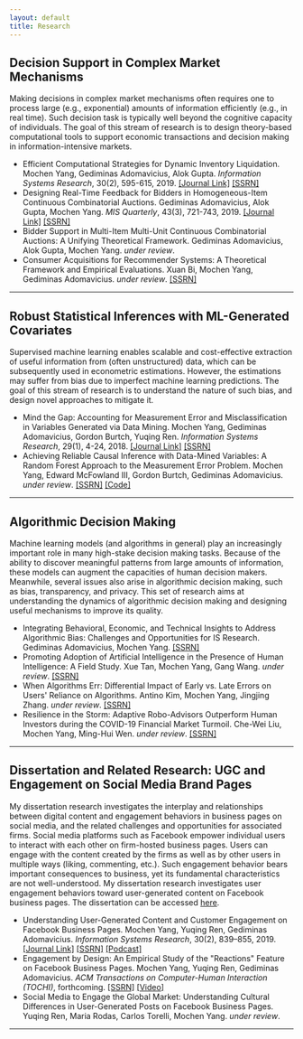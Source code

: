 ```yaml
---
layout: default
title: Research
---
```


## Decision Support in Complex Market Mechanisms

Making decisions in complex market mechanisms often requires one to process large (e.g., exponential) amounts of information efficiently (e.g., in real time). Such decision task is typically well beyond the cognitive capacity of individuals. The goal of this stream of research is to design theory-based computational tools to support economic transactions and decision making in information-intensive markets.

- Efficient Computational Strategies for Dynamic Inventory Liquidation. Mochen Yang, Gediminas Adomavicius, Alok Gupta. _Information Systems Research_, 30(2), 595-615, 2019. [[Journal Link]](https://pubsonline.informs.org/doi/10.1287/isre.2018.0819) [[SSRN]](https://papers.ssrn.com/sol3/papers.cfm?abstract_id=3251519)
- Designing Real-Time Feedback for Bidders in Homogeneous-Item Continuous Combinatorial Auctions. Gediminas Adomavicius, Alok Gupta, Mochen Yang. _MIS Quarterly_, 43(3), 721-743, 2019. [[Journal Link]](https://misq.org/designing-real-time-feedback-for-bidders-in-homogeneous-item-continuous-combinatorial-auctions.html) [[SSRN]](https://papers.ssrn.com/sol3/papers.cfm?abstract_id=3294392)
- Bidder Support in Multi-Item Multi-Unit Continuous Combinatorial Auctions: A Unifying Theoretical Framework. Gediminas Adomavicius, Alok Gupta, Mochen Yang. _under review_.
- Consumer Acquisitions for Recommender Systems: A Theoretical Framework and Empirical Evaluations. Xuan Bi, Mochen Yang, Gediminas Adomavicius. _under review_. [[SSRN]](https://papers.ssrn.com/sol3/papers.cfm?abstract_id=3675644)

-----


## Robust Statistical Inferences with ML-Generated Covariates

Supervised machine learning enables scalable and cost-effective extraction of useful information from (often unstructured) data, which can be subsequently used in econometric estimations. However, the estimations may suffer from bias due to imperfect machine learning predictions. The goal of this stream of research is to understand the nature of such bias, and design novel approaches to mitigate it. 

- Mind the Gap: Accounting for Measurement Error and Misclassification in Variables Generated via Data Mining. Mochen Yang, Gediminas Adomavicius, Gordon Burtch, Yuqing Ren. _Information Systems Research_, 29(1), 4-24, 2018. [[Journal Link]](https://pubsonline.informs.org/doi/full/10.1287/isre.2017.0727) [[SSRN]](https://papers.ssrn.com/sol3/papers.cfm?abstract_id=2960258)
- Achieving Reliable Causal Inference with Data-Mined Variables: A Random Forest Approach to the Measurement Error Problem. Mochen Yang, Edward McFowland III, Gordon Burtch, Gediminas Adomavicius. _under review_. [[SSRN]](https://papers.ssrn.com/sol3/papers.cfm?abstract_id=3339983) [[Code]](https://github.com/mochenyang/ForestIV)

-----


## Algorithmic Decision Making

Machine learning models (and algorithms in general) play an increasingly important role in many high-stake decision making tasks. Because of the ability to discover meaningful patterns from large amounts of information, these models can augment the capacities of human decision makers. Meanwhile, several issues also arise in algorithmic decision making, such as bias, transparency, and privacy. This set of research aims at understanding the dynamics of algorithmic decision making and designing useful mechanisms to improve its quality.

- Integrating Behavioral, Economic, and Technical Insights to Address Algorithmic Bias: Challenges and Opportunities for IS Research. Gediminas Adomavicius, Mochen Yang. [[SSRN]](https://papers.ssrn.com/sol3/papers.cfm?abstract_id=3446944)
- Promoting Adoption of Artificial Intelligence in the Presence of Human Intelligence: A Field Study. Xue Tan, Mochen Yang, Gang Wang. _under review_. [[SSRN]](https://papers.ssrn.com/sol3/papers.cfm?abstract_id=3566609)
- When Algorithms Err: Differential Impact of Early vs. Late Errors on Users' Reliance on Algorithms. Antino Kim, Mochen Yang, Jingjing Zhang. _under review_. [[SSRN]](https://papers.ssrn.com/sol3/papers.cfm?abstract_id=3691575)
- Resilience in the Storm: Adaptive Robo-Advisors Outperform Human Investors during the COVID-19 Financial Market Turmoil. Che-Wei Liu, Mochen Yang, Ming-Hui Wen. _under review_. [[SSRN]](https://papers.ssrn.com/sol3/papers.cfm?abstract_id=3737821)

-----


## Dissertation and Related Research: UGC and Engagement on Social Media Brand Pages

My dissertation research investigates the interplay and relationships between digital content and engagement behaviors in business pages on social media, and the related challenges and opportunities for associated firms. Social media platforms such as Facebook empower individual users to interact with each other on firm-hosted business pages. Users can engage with the content created by the firms as well as by other users in multiple ways (liking, commenting, etc.). Such engagement behavior bears important consequences to business, yet its fundamental characteristics are not well-understood. My dissertation research investigates user engagement behaviors toward user-generated content on Facebook business pages. The dissertation can be accessed [here](http://hdl.handle.net/11299/199062).

- Understanding User-Generated Content and Customer Engagement on Facebook Business Pages. Mochen Yang, Yuqing Ren, Gediminas Adomavicius. _Information Systems Research_, 30(2), 839–855, 2019. [[Journal Link]](https://pubsonline.informs.org/doi/10.1287/isre.2019.0834) [[SSRN]](https://papers.ssrn.com/sol3/papers.cfm?abstract_id=3260294) [[Podcast]](https://pubsonline.informs.org/do/10.1287/orms.2019.06.27p/full/)
- Engagement by Design: An Empirical Study of the "Reactions" Feature on Facebook Business Pages. Mochen Yang, Yuqing Ren, Gediminas Adomavicius. _ACM Transactions on Computer-Human Interaction (TOCHI)_, forthcoming. [[SSRN]](https://papers.ssrn.com/sol3/papers.cfm?abstract_id=3660923) [[Video]](https://youtu.be/8CxNHMMxQ60)
- Social Media to Engage the Global Market: Understanding Cultural Differences in User-Generated Posts on Facebook Business Pages. Yuqing Ren, Maria Rodas, Carlos Torelli, Mochen Yang. _under review_.

-----